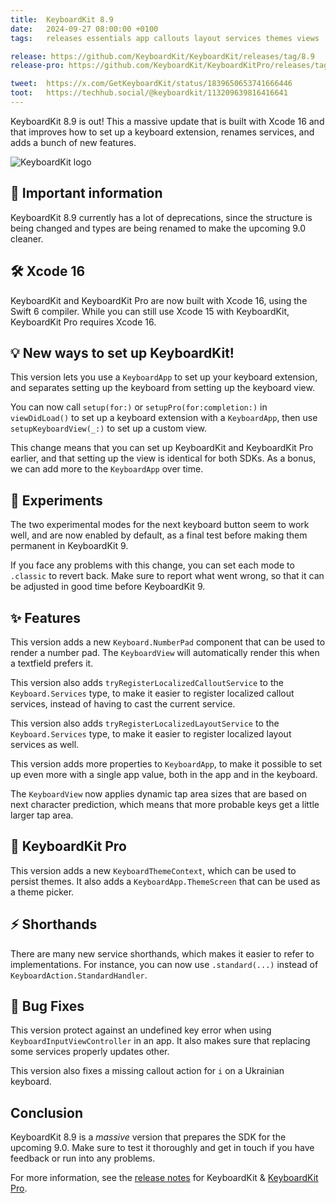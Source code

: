 ```yaml
---
title:  KeyboardKit 8.9
date:   2024-09-27 08:00:00 +0100
tags:   releases essentials app callouts layout services themes views

release: https://github.com/KeyboardKit/KeyboardKit/releases/tag/8.9
release-pro: https://github.com/KeyboardKit/KeyboardKitPro/releases/tag/8.9

tweet:  https://x.com/GetKeyboardKit/status/1839650653741666446
toot:   https://techhub.social/@keyboardkit/113209639816416641
---
```


KeyboardKit 8.9 is out! This a massive update that is built with Xcode 16 and that improves how to set up a keyboard extension, renames services, and adds a bunch of new features.

![KeyboardKit logo]({{page.image}})


## 🚨 Important information

KeyboardKit 8.9 currently has a lot of deprecations, since the structure is being changed and types are being renamed to make the upcoming 9.0 cleaner.


## 🛠️ Xcode 16

KeyboardKit and KeyboardKit Pro are now built with Xcode 16, using the Swift 6 compiler. While you can still use Xcode 15 with KeyboardKit, KeyboardKit Pro requires Xcode 16.


## 💡 New ways to set up KeyboardKit!

This version lets you use a `KeyboardApp` to set up your keyboard extension, and separates setting up the keyboard from setting up the keyboard view.

You can now call `setup(for:)` or `setupPro(for:completion:)` in `viewDidLoad()` to set up a keyboard extension with a `KeyboardApp`, then use `setupKeyboardView(_:)` to set up a custom view.

This change means that you can set up KeyboardKit and KeyboardKit Pro earlier, and that setting up the view is identical for both SDKs. As a bonus, we can add more to the `KeyboardApp` over time.


## 🧪 Experiments

The two experimental modes for the next keyboard button seem to work well, and are now enabled by default, as a final test before making them permanent in KeyboardKit 9.

If you face any problems with this change, you can set each mode to `.classic` to revert back. Make sure to report what went wrong, so that it can be adjusted in good time before KeyboardKit 9.


## ✨ Features

This version adds a new `Keyboard.NumberPad` component that can be used to render a number pad. The `KeyboardView` will automatically render this when a textfield prefers it.

This version also adds `tryRegisterLocalizedCalloutService` to the `Keyboard.Services` type, to make it easier to register localized callout services, instead of having to cast the current service.

This version also adds `tryRegisterLocalizedLayoutService` to the `Keyboard.Services` type, to make it easier to register localized layout services as well.

This version adds more properties to `KeyboardApp`, to make it possible to set up even more with a single app value, both in the app and in the keyboard.

The `KeyboardView` now applies dynamic tap area sizes that are based on next character prediction, which means that more probable keys get a little larger tap area.


## 👑 KeyboardKit Pro

This version adds a new `KeyboardThemeContext`, which can be used to persist themes. It also adds a `KeyboardApp.ThemeScreen` that can be used as a theme picker.


## ⚡️ Shorthands

There are many new service shorthands, which makes it easier to refer to implementations. For instance, you can now use `.standard(...)` instead of `KeyboardAction.StandardHandler`.


## 🐛 Bug Fixes

This version protect against an undefined key error when using `KeyboardInputViewController` in an app. It also makes sure that replacing some services properly updates other.

This version also fixes a missing callout action for `i` on a Ukrainian keyboard.


## Conclusion

KeyboardKit 8.9 is a *massive* version that prepares the SDK for the upcoming 9.0. Make sure to test it thoroughly and get in touch if you have feedback or run into any problems.

For more information, see the [release notes]({{page.release}}) for KeyboardKit & [KeyboardKit Pro]({{page.release-pro}}).